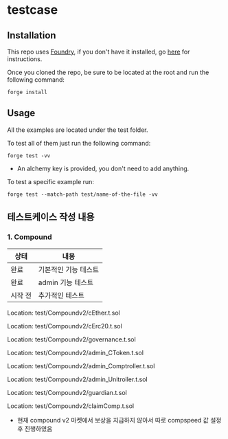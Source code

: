 # testcase

## Installation

This repo uses [Foundry](https://github.com/foundry-rs/foundry), if you don't have it installed, go [here](https://book.getfoundry.sh/getting-started/installation) for instructions. 

Once you cloned the repo, be sure to be located at the root and run the following command:

```
forge install 
```

## Usage 

All the examples are located under the test folder. 

To test all of them just run the following command: 

```
forge test -vv
```
* An alchemy key is provided, you don't need to add anything. 

To test a specific example run: 
```
forge test --match-path test/name-of-the-file -vv
```
## 테스트케이스 작성 내용

### 1. Compound

|상태|내용|
|--|------|
|완료|기본적인 기능 테스트|
|완료|admin 기능 테스트|
|시작 전|추가적인 테스트|

Location: test/Compoundv2/cEther.t.sol 
  
Location: test/Compoundv2/cErc20.t.sol 

Location: test/Compoundv2/governance.t.sol 

Location: test/Compoundv2/admin_CToken.t.sol

Location: test/Compoundv2/admin_Comptroller.t.sol

Location: test/Compoundv2/admin_Unitroller.t.sol

Location: test/Compoundv2/guardian.t.sol

Location: test/Compoundv2/claimComp.t.sol 

- 현재 compound v2 마켓에서 보상을 지급하지 않아서 따로 compspeed 값 설정 후 진행하였음



